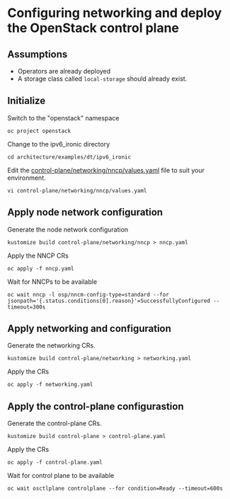 # Configuring networking and deploy the OpenStack control plane

## Assumptions

- Operators are already deployed
- A storage class called `local-storage` should already exist.

## Initialize

Switch to the "openstack" namespace
```
oc project openstack
```
Change to the ipv6_ironic directory
```
cd architecture/examples/dt/ipv6_ironic
```
Edit the [control-plane/networking/nncp/values.yaml](control-plane/neworking/nncp/values.yaml) file to suit your environment.
```
vi control-plane/networking/nncp/values.yaml
```

## Apply node network configuration

Generate the node network configuration
```
kustomize build control-plane/networking/nncp > nncp.yaml
```
Apply the NNCP CRs
```
oc apply -f nncp.yaml
```
Wait for NNCPs to be available
```
oc wait nncp -l osp/nncm-config-type=standard --for jsonpath='{.status.conditions[0].reason}'=SuccessfullyConfigured --timeout=300s
```

## Apply networking and configuration

Generate the networking CRs.
```
kustomize build control-plane/networking > networking.yaml
```
Apply the CRs
```
oc apply -f networking.yaml
```

## Apply the control-plane configurastion

Generate the control-plane CRs.
```
kustomize build control-plane > control-plane.yaml
```
Apply the CRs
```
oc apply -f control-plane.yaml
```
Wait for control plane to be available
```
oc wait osctlplane controlplane --for condition=Ready --timeout=600s
```
